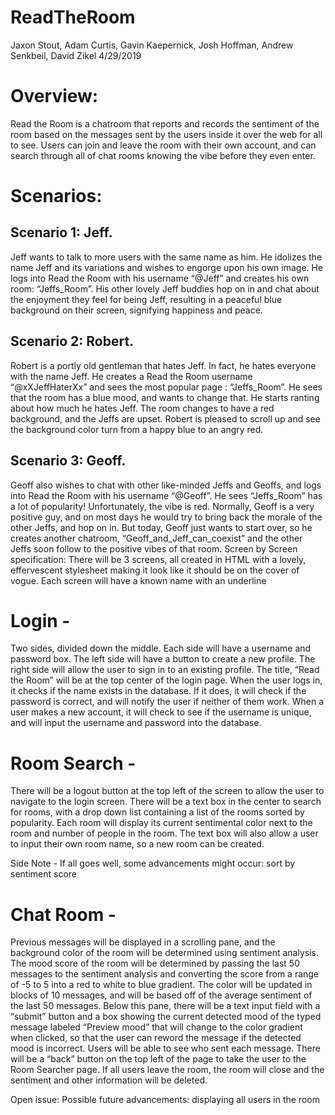 # ReadTheRoom

Jaxon Stout, Adam Curtis, Gavin Kaepernick, Josh Hoffman, Andrew Senkbeil, David Zikel
4/29/2019


# Overview:
Read the Room is a chatroom that reports and records the sentiment of the room based on the messages sent by the users inside it over the web for all to see. Users can join and leave the room with their own account, and can search through all of chat rooms knowing the vibe before they even enter.

# Scenarios:

## Scenario 1: Jeff. 
Jeff wants to talk to more users with the same name as him. He idolizes the name Jeff and its variations and wishes to engorge upon his own image. He logs into Read the Room with his username “@Jeff” and creates his own room: “Jeffs_Room”. His other lovely Jeff buddies hop on in and chat about the enjoyment they feel for being Jeff, resulting in a peaceful blue background on their screen, signifying happiness and peace.
## Scenario 2: Robert. 
Robert is a portly old gentleman that hates Jeff. In fact, he hates everyone with the name Jeff. He creates a Read the Room username “@xXJeffHaterXx” and sees the most popular page : “Jeffs_Room”. He sees that the room has a blue mood, and wants to change that. He starts ranting about how much he hates Jeff. The room changes to have a red background, and the Jeffs are upset. Robert is pleased to scroll up and see the background color turn from a happy blue to an angry red.
## Scenario 3: Geoff. 
Geoff also wishes to chat with other like-minded Jeffs and Geoffs, and logs into Read the Room with his username “@Geoff”. He sees “Jeffs_Room” has a lot of popularity! Unfortunately, the vibe is red. Normally, Geoff is a very positive guy, and on most days he would try to bring back the morale of the other Jeffs, and hop on in. But today, Geoff just wants to start over, so he creates another chatroom, “Geoff_and_Jeff_can_coexist” and the other Jeffs soon follow to the positive vibes of that room.
Screen by Screen specification:
There will be 3 screens, all created in HTML with a lovely, effervescent stylesheet making it look like it should be on the cover of vogue. Each screen will have a known name with an underline

# Login - 
Two sides, divided down the middle. Each side will have a username and password box. The left side will have a button to create a new profile. The right side will allow the user to sign in to an existing profile. The title, “Read the Room” will be at the top center of the login page.
When the user logs in, it checks if the name exists in the database. If it does, it will check if the password is correct, and will notify the user if neither of them work.
When a user makes a new account, it will check to see if the username is unique, and will input the username and password into the database.

# Room Search -
There will be a logout button at the top left of the screen to allow the user to navigate to the login screen.
There will be a text box in the center to search for rooms, with a drop down list containing a list of the rooms sorted by popularity. Each room will display its current sentimental color next to the room and number of people in the room. The text box will also allow a user to input their own room name, so a new room can be created.

Side Note - If all goes well, some advancements might occur: sort by sentiment score

# Chat Room -
Previous messages will be displayed in a scrolling pane, and the background color of the room will be determined using sentiment analysis. The mood score of the room will be determined by passing the last 50 messages to the sentiment analysis and converting the score from a range of -5 to 5 into a red to white to blue gradient. The color will be updated in blocks of 10 messages, and will be based off of the average sentiment of the last 50 messages. Below this pane, there will be a text input field with a “submit” button and a box showing the current detected mood of the typed message labeled “Preview mood” that will change to the color gradient when clicked, so that the user can reword the message if the detected mood is incorrect.  Users will be able to see who sent each message. There will be a “back” button on the top left of the page to take the user to the Room Searcher page.
If all users leave the room, the room will close and the sentiment and other information will be deleted.

Open issue:
Possible future advancements: displaying all users in the room
